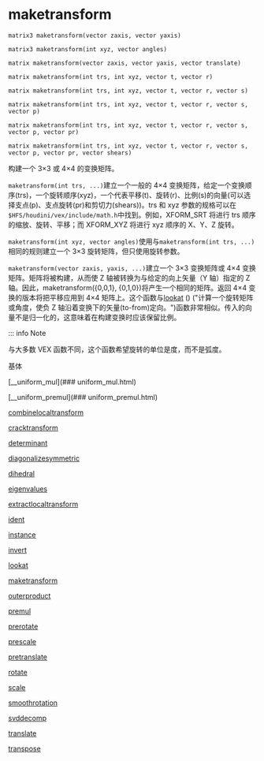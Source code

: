 # maketransform

`matrix3 maketransform(vector zaxis, vector yaxis)`

`matrix3 maketransform(int xyz, vector angles)`

`matrix maketransform(vector zaxis, vector yaxis, vector translate)`

`matrix maketransform(int trs, int xyz, vector t, vector r)`

`matrix maketransform(int trs, int xyz, vector t, vector r, vector s)`

`matrix maketransform(int trs, int xyz, vector t, vector r, vector s, vector p)`

`matrix maketransform(int trs, int xyz, vector t, vector r, vector s, vector p, vector pr)`

`matrix maketransform(int trs, int xyz, vector t, vector r, vector s, vector p, vector pr, vector shears)`

构建一个 3×3 或 4×4 的变换矩阵。

`maketransform(int trs, ...)`建立一个一般的 4×4 变换矩阵，给定一个变换顺序(trs)，一个旋转顺序(xyz)，一个代表平移(t)、旋转(r)、比例(s)的向量(可以选择支点(p)、支点旋转(pr)和剪切力(shears))。trs 和 xyz 参数的规格可以在`$HFS/houdini/vex/include/math.h`中找到。例如，XFORM_SRT 将进行 trs 顺序的缩放、旋转、平移；而 XFORM_XYZ 将进行 xyz 顺序的 X、Y、Z 旋转。

`maketransform(int xyz, vector angles)`使用与`maketransform(int trs, ...)`相同的规则建立一个 3×3 旋转矩阵，但只使用旋转参数。

`maketransform(vector zaxis, yaxis, ...)`建立一个 3×3 变换矩阵或 4×4 变换矩阵。矩阵将被构建，从而使 Z 轴被转换为与给定的向上矢量（Y 轴）指定的 Z 轴。因此，maketransform({0,0,1}, {0,1,0})将产生一个相同的矩阵。返回 4×4 变换的版本将把平移应用到 4×4 矩阵上。这个函数与[lookat](lookat.html) () ("计算一个旋转矩阵或角度，使负 Z 轴沿着变换下的矢量(to-from)定向。")函数非常相似。传入的向量不是归一化的，这意味着在构建变换时应该保留比例。

::: info Note

与大多数 VEX 函数不同，这个函数希望旋转的单位是度，而不是弧度。

基体

[__uniform_mul](### uniform_mul.html)

[__uniform_premul](### uniform_premul.html)

[combinelocaltransform](combinelocaltransform.html)

[cracktransform](cracktransform.html)

[determinant](determinant.html)

[diagonalizesymmetric](diagonalizesymmetric.html)

[dihedral](dihedral.html)

[eigenvalues](eigenvalues.html)

[extractlocaltransform](extractlocaltransform.html)

[ident](ident.html)

[instance](instance.html)

[invert](invert.html)

[lookat](lookat.html)

[maketransform](maketransform.html)

[outerproduct](outerproduct.html)

[premul](premul.html)

[prerotate](prerotate.html)

[prescale](prescale.html)

[pretranslate](pretranslate.html)

[rotate](rotate.html)

[scale](scale.html)

[smoothrotation](smoothrotation.html)

[svddecomp](svddecomp.html)

[translate](translate.html)

[transpose](transpose.html)
